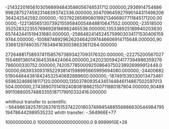 -214322016561030566994843586056748531712.000000,293691475468699828752745923148393742336.000000,304709645927990144311498206364242542592.000000,-10379226589080199213466907711845171200.000000,-122136565130739215595840054848810647552.000000,-235185003525283223557696928186982465536.000000,135338925189940203630657442441519431680.000000,-258648241452457599030341715304061599744.000000,-10088748929626204642097446606914715648.000000,90336612974603577834941630038633611264.000000

272648817589374115857673893427093176320.000000,-222752005670271554891360143645358424064.000000,242023059424177394986359276786000330752.000000,74205778500092508640750238926999912448.000000,66393309319522938141598995665995694080.000000,-244006825190448443818424532540692889600.000000,-187491539330013473461659632468618117120.000000,135037809354345144846114867502597013504.000000,274389070141924080818862150711880187904.000000,90489991108800574883355187179910332416.000000

whithout transfer to scientific :-56496638257812637615153742201803749945488556886630544984795194786442989535232
whith transfer: -.564966E+77


1000000000.0
1000000000000000000.0
9.9999910E+26